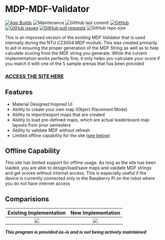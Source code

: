 # MDP-MDF-Validator
[![App Builds](https://github.com/itachi1706/MDP-MDF-Validator/workflows/Node.js%20CI/badge.svg)](https://github.com/itachi1706/MDP-MDF-Validator/actions)
![Maintenance](https://img.shields.io/maintenance/no/2020)
![GitHub last commit](https://img.shields.io/github/last-commit/itachi1706/MDP-MDF-Validator)
[![GitHub](https://img.shields.io/github/license/itachi1706/MDP-MDF-Validator)](https://github.com/itachi1706/MDP-MDF-Validator/blob/master/LICENSE)
[![GitHub issues](https://img.shields.io/github/issues/itachi1706/MDP-MDF-Validator)](https://github.com/itachi1706/MDP-MDF-Validator/issues)
[![GitHub pull requests](https://img.shields.io/github/issues-pr/itachi1706/MDP-MDF-Validator)](https://github.com/itachi1706/MDP-MDF-Validator/pulls)
![GitHub repo size](https://img.shields.io/github/repo-size/itachi1706/MDP-MDF-Validator)

This is an improved version of the existing MDF Validator that is used internally during the NTU CZ3004 MDP module. This was created primarily to aid in ensuring the proper generation of the MDF String as well as to help calculate scoring from the MDF string you generate. While the current implementation works perfectly fine, it only helps you calculate your score if you match it with one of the 5 sample arenas that has been provided  

### [ACCESS THE SITE HERE](https://mdpvalidator.itachi1706.com/)

## Features
* Material Designed Inspired UI
* Ability to create your own map (Object Placement Mode)
* Ability to import/export maps that are created
* Ability to load pre-defined maps, which are actual leaderboard map layouts from prior semesters
* Ability to validate MDF without refresh
* Limited offline capability for the site [(see below)](#offline-capability)

## Offline Capability
This site has limited support for offline usage. As long as the site has been loaded, you are able to design/load/save maps and validate MDF strings and get scores without internet access. This is especially useful if the device is currently connected only to the Raspberry PI on the robot where you do not have internet access

## Comparisions
Existing Implementation             |  New Implementation
:-------------------------:|:-------------------------:
![](/readmeres/old.png)  |  ![](/readmeres/new.png)

___This program is provided as-is and is not being actively maintained___
